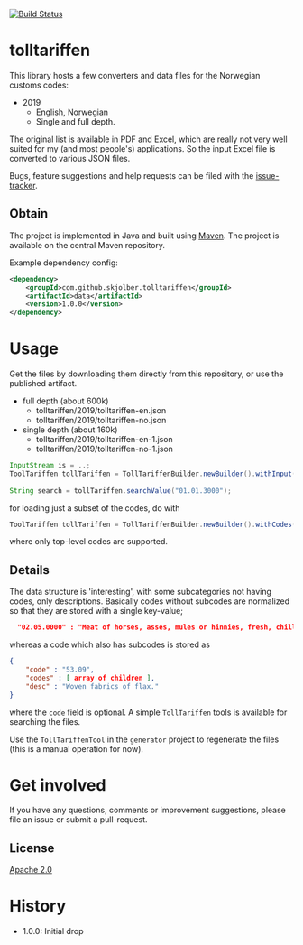 [![Build Status](https://travis-ci.org/skjolber/tolltariffen.svg)](https://travis-ci.org/skjolber/tolltariffen)

# tolltariffen

This library hosts a few converters and data files for the Norwegian customs codes:

 * 2019
     * English, Norwegian
     * Single and full depth. 

The original list is available in PDF and Excel, which are really not very well suited for my (and most people's) applications. So the input Excel file is converted to various JSON files.

Bugs, feature suggestions and help requests can be filed with the [issue-tracker].
 
## Obtain
The project is implemented in Java and built using [Maven]. The project is available on the central Maven repository.

Example dependency config:

```xml
<dependency>
    <groupId>com.github.skjolber.tolltariffen</groupId>
    <artifactId>data</artifactId>
    <version>1.0.0</version>
</dependency>
```

# Usage
Get the files by downloading them directly from this repository, or use the published artifact.

 * full depth (about 600k)
     * tolltariffen/2019/tolltariffen-en.json
     * tolltariffen/2019/tolltariffen-no.json
 * single depth (about 160k)
      * tolltariffen/2019/tolltariffen-en-1.json
      * tolltariffen/2019/tolltariffen-no-1.json

```java
InputStream is = ..;
ToolTariffen tollTariffen = TollTariffenBuilder.newBuilder().withInput(is)).build();
		
String search = tollTariffen.searchValue("01.01.3000");
```

for loading just a subset of the codes, do with

```java
ToolTariffen tollTariffen = TollTariffenBuilder.newBuilder().withCodes("01.01").withInput(is).build();
```

where only top-level codes are supported.

## Details
The data structure is 'interesting', with some subcategories not having codes, only descriptions. Basically codes without subcodes are normalized so that they are stored with a single key-value;

```json
  "02.05.0000" : "Meat of horses, asses, mules or hinnies, fresh, chilled or frozen.",

```
whereas a code which also has subcodes is stored as

```json
{
    "code" : "53.09",
    "codes" : [ array of children ],
    "desc" : "Woven fabrics of flax."
}
```

where the `code` field is optional. A simple `TollTariffen` tools is available for searching the files.

Use the `TollTariffenTool` in the `generator` project to regenerate the files (this is a manual operation for now). 

# Get involved
If you have any questions, comments or improvement suggestions, please file an issue or submit a pull-request.

## License
[Apache 2.0]

# History
 - 1.0.0: Initial drop

[Apache 2.0]: 			http://www.apache.org/licenses/LICENSE-2.0.html
[issue-tracker]:			https://github.com/skjolber/tolltariffen/issues
[Maven]:					http://maven.apache.org/
